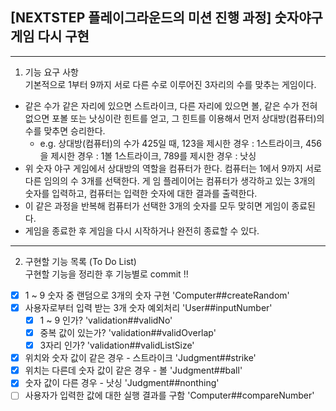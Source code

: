 ## [NEXTSTEP 플레이그라운드의 미션 진행 과정] 숫자야구게임 다시 구현

---

1. 기능 요구 사항  
   기본적으로 1부터 9까지 서로 다른 수로 이루어진 3자리의 수를 맞추는 게임이다.

- 같은 수가 같은 자리에 있으면 스트라이크, 다른 자리에 있으면 볼, 같은 수가 전혀 없으면 포볼 또는 낫싱이란 힌트를 얻고, 그 힌트를 이용해서 먼저 상대방(컴퓨터)의 수를 맞추면 승리한다.
  - e.g. 상대방(컴퓨터)의 수가 425일 때, 123을 제시한 경우 : 1스트라이크, 456을 제시한 경우 : 1볼 1스트라이크, 789를 제시한 경우 : 낫싱
- 위 숫자 야구 게임에서 상대방의 역할을 컴퓨터가 한다. 컴퓨터는 1에서 9까지 서로 다른 임의의 수 3개를 선택한다. 게 임 플레이어는 컴퓨터가 생각하고 있는 3개의 숫자를 입력하고, 컴퓨터는 입력한 숫자에 대한 결과를 출력한다.
- 이 같은 과정을 반복해 컴퓨터가 선택한 3개의 숫자를 모두 맞히면 게임이 종료된다.
- 게임을 종료한 후 게임을 다시 시작하거나 완전히 종료할 수 있다.

---

2. 구현할 기능 목록 (To Do List)  
   구현할 기능을 정리한 후 기능별로 commit !!

- [x] 1 ~ 9 숫자 중 랜덤으로 3개의 숫자 구현 'Computer##createRandom'
- [x] 사용자로부터 입력 받는 3개 숫자 예외처리 'User##inputNumber'
  - [x] 1 ~ 9 인가? 'validation##validNo'
  - [x] 중복 값이 있는가? 'validation##validOverlap'
  - [x] 3자리 인가? 'validation##validListSize'
- [x] 위치와 숫자 값이 같은 경우 - 스트라이크 'Judgment##strike'
- [x] 위치는 다른데 숫자 값이 같은 경우 - 볼 'Judgment##ball'
- [x] 숫자 값이 다른 경우 - 낫싱 'Judgment##nonthing'
- [ ] 사용자가 입력한 값에 대한 실행 결과를 구함 'Computer##compareNumber'
